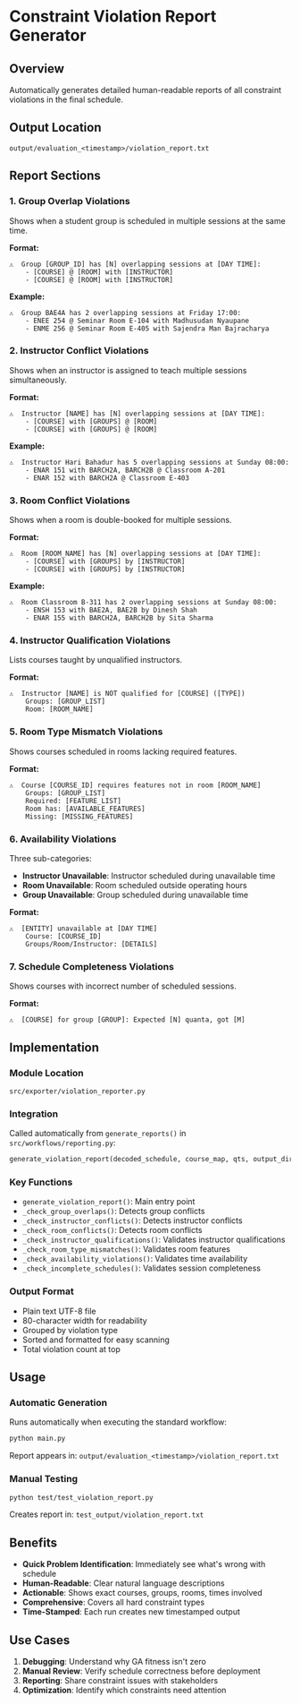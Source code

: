 # Constraint Violation Report Generator

## Overview
Automatically generates detailed human-readable reports of all constraint violations in the final schedule.

## Output Location
`output/evaluation_<timestamp>/violation_report.txt`

## Report Sections

### 1. Group Overlap Violations
Shows when a student group is scheduled in multiple sessions at the same time.

**Format:**
```
⚠️  Group [GROUP_ID] has [N] overlapping sessions at [DAY TIME]:
    - [COURSE] @ [ROOM] with [INSTRUCTOR]
    - [COURSE] @ [ROOM] with [INSTRUCTOR]
```

**Example:**
```
⚠️  Group BAE4A has 2 overlapping sessions at Friday 17:00:
    - ENEE 254 @ Seminar Room E-104 with Madhusudan Nyaupane
    - ENME 256 @ Seminar Room E-405 with Sajendra Man Bajracharya
```

### 2. Instructor Conflict Violations
Shows when an instructor is assigned to teach multiple sessions simultaneously.

**Format:**
```
⚠️  Instructor [NAME] has [N] overlapping sessions at [DAY TIME]:
    - [COURSE] with [GROUPS] @ [ROOM]
    - [COURSE] with [GROUPS] @ [ROOM]
```

**Example:**
```
⚠️  Instructor Hari Bahadur has 5 overlapping sessions at Sunday 08:00:
    - ENAR 151 with BARCH2A, BARCH2B @ Classroom A-201
    - ENAR 152 with BARCH2A @ Classroom E-403
```

### 3. Room Conflict Violations
Shows when a room is double-booked for multiple sessions.

**Format:**
```
⚠️  Room [ROOM_NAME] has [N] overlapping sessions at [DAY TIME]:
    - [COURSE] with [GROUPS] by [INSTRUCTOR]
    - [COURSE] with [GROUPS] by [INSTRUCTOR]
```

**Example:**
```
⚠️  Room Classroom B-311 has 2 overlapping sessions at Sunday 08:00:
    - ENSH 153 with BAE2A, BAE2B by Dinesh Shah
    - ENAR 155 with BARCH2A, BARCH2B by Sita Sharma
```

### 4. Instructor Qualification Violations
Lists courses taught by unqualified instructors.

**Format:**
```
⚠️  Instructor [NAME] is NOT qualified for [COURSE] ([TYPE])
    Groups: [GROUP_LIST]
    Room: [ROOM_NAME]
```

### 5. Room Type Mismatch Violations
Shows courses scheduled in rooms lacking required features.

**Format:**
```
⚠️  Course [COURSE_ID] requires features not in room [ROOM_NAME]
    Groups: [GROUP_LIST]
    Required: [FEATURE_LIST]
    Room has: [AVAILABLE_FEATURES]
    Missing: [MISSING_FEATURES]
```

### 6. Availability Violations
Three sub-categories:
- **Instructor Unavailable**: Instructor scheduled during unavailable time
- **Room Unavailable**: Room scheduled outside operating hours
- **Group Unavailable**: Group scheduled during unavailable time

**Format:**
```
⚠️  [ENTITY] unavailable at [DAY TIME]
    Course: [COURSE_ID]
    Groups/Room/Instructor: [DETAILS]
```

### 7. Schedule Completeness Violations
Shows courses with incorrect number of scheduled sessions.

**Format:**
```
⚠️  [COURSE] for group [GROUP]: Expected [N] quanta, got [M]
```

## Implementation

### Module Location
`src/exporter/violation_reporter.py`

### Integration
Called automatically from `generate_reports()` in `src/workflows/reporting.py`:

```python
generate_violation_report(decoded_schedule, course_map, qts, output_dir)
```

### Key Functions
- `generate_violation_report()`: Main entry point
- `_check_group_overlaps()`: Detects group conflicts
- `_check_instructor_conflicts()`: Detects instructor conflicts  
- `_check_room_conflicts()`: Detects room conflicts
- `_check_instructor_qualifications()`: Validates instructor qualifications
- `_check_room_type_mismatches()`: Validates room features
- `_check_availability_violations()`: Validates time availability
- `_check_incomplete_schedules()`: Validates session completeness

### Output Format
- Plain text UTF-8 file
- 80-character width for readability
- Grouped by violation type
- Sorted and formatted for easy scanning
- Total violation count at top

## Usage

### Automatic Generation
Runs automatically when executing the standard workflow:
```bash
python main.py
```

Report appears in: `output/evaluation_<timestamp>/violation_report.txt`

### Manual Testing
```bash
python test/test_violation_report.py
```

Creates report in: `test_output/violation_report.txt`

## Benefits
- **Quick Problem Identification**: Immediately see what's wrong with schedule
- **Human-Readable**: Clear natural language descriptions
- **Actionable**: Shows exact courses, groups, rooms, times involved
- **Comprehensive**: Covers all hard constraint types
- **Time-Stamped**: Each run creates new timestamped output

## Use Cases
1. **Debugging**: Understand why GA fitness isn't zero
2. **Manual Review**: Verify schedule correctness before deployment
3. **Reporting**: Share constraint issues with stakeholders
4. **Optimization**: Identify which constraints need attention
